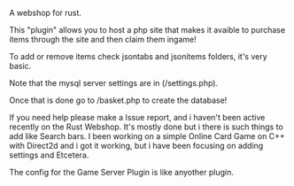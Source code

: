 A webshop for rust.

This "plugin" allows you to host a php site that makes it avaible to purchase items through the site and then claim them ingame!

To add or remove items check jsontabs and jsonitems folders, it's very basic.

Note that the mysql server settings are in (/settings.php).

Once that is done go to /basket.php to create the database!

If you need help please make a Issue report, and i haven't been active recently on the Rust Webshop. It's mostly done but i there is such things to add like Search bars. I been working on a simple Online Card Game on C++ with Direct2d and i got it working, but i have been focusing on adding settings and Etcetera.

The config for the Game Server Plugin is like anyother plugin.